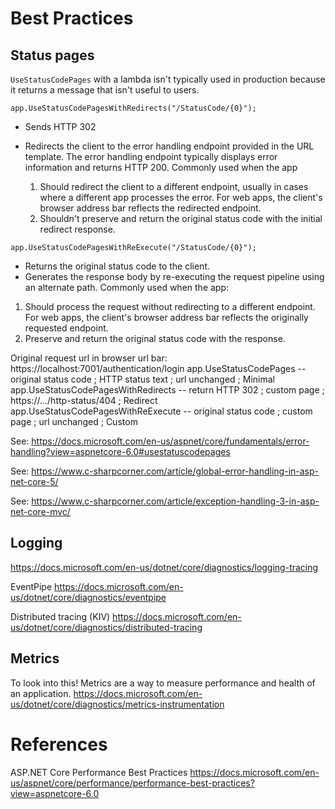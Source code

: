 # Best Practices

## Status pages

`UseStatusCodePages` with a lambda isn't typically used in production because it returns a message that isn't useful to users.

`app.UseStatusCodePagesWithRedirects("/StatusCode/{0}");`
- Sends HTTP 302
- Redirects the client to the error handling endpoint provided in the URL template. 
  The error handling endpoint typically displays error information and returns HTTP 200.
Commonly used when the app

    1.  Should redirect the client to a different endpoint, usually in cases where a different app processes the error. For web apps, the client's browser address bar reflects the redirected endpoint.
    2.  Shouldn't preserve and return the original status code with the initial redirect response.

`app.UseStatusCodePagesWithReExecute("/StatusCode/{0}");`
- Returns the original status code to the client.
- Generates the response body by re-executing the request pipeline using an alternate path.
Commonly used when the app:
1.  Should process the request without redirecting to a different endpoint. 
    For web apps, the client's browser address bar reflects the originally requested endpoint.
2.  Preserve and return the original status code with the response.

Original request url in browser url bar: https://localhost:7001/authentication/login
app.UseStatusCodePages              -- original status code ; HTTP status text  ; url unchanged               ; Minimal
app.UseStatusCodePagesWithRedirects -- return HTTP 302      ; custom page       ; https://.../http-status/404 ; Redirect
app.UseStatusCodePagesWithReExecute -- original status code ; custom page       ; url unchanged               ; Custom


See: https://docs.microsoft.com/en-us/aspnet/core/fundamentals/error-handling?view=aspnetcore-6.0#usestatuscodepages

See: https://www.c-sharpcorner.com/article/global-error-handling-in-asp-net-core-5/

See: https://www.c-sharpcorner.com/article/exception-handling-3-in-asp-net-core-mvc/


## Logging

https://docs.microsoft.com/en-us/dotnet/core/diagnostics/logging-tracing

EventPipe
https://docs.microsoft.com/en-us/dotnet/core/diagnostics/eventpipe

Distributed tracing (KIV)
https://docs.microsoft.com/en-us/dotnet/core/diagnostics/distributed-tracing


## Metrics

To look into this! Metrics are a way to measure performance and health of an application.
https://docs.microsoft.com/en-us/dotnet/core/diagnostics/metrics-instrumentation

# References

ASP.NET Core Performance Best Practices
https://docs.microsoft.com/en-us/aspnet/core/performance/performance-best-practices?view=aspnetcore-6.0